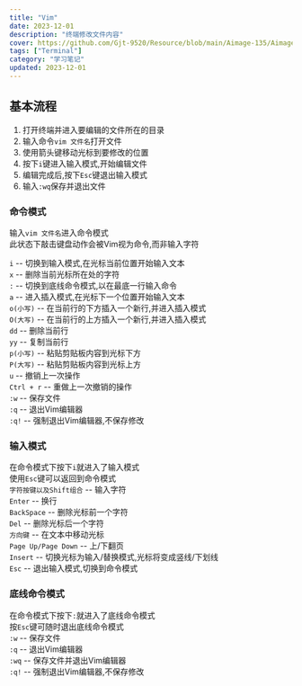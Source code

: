 ```yaml
---
title: "Vim"
date: 2023-12-01
description: "终端修改文件内容"
cover: https://github.com/Gjt-9520/Resource/blob/main/Aimage-135/Aimage101.jpg?raw=true
tags: ["Terminal"]
category: "学习笔记"
updated: 2023-12-01
---
```


## 基本流程  

1. 打开终端并进入要编辑的文件所在的目录   
2. 输入命令`vim 文件名`打开文件     
3. 使用箭头键移动光标到要修改的位置     
4. 按下`i`键进入输入模式,开始编辑文件     
5. 编辑完成后,按下`Esc`键退出输入模式     
6. 输入`:wq`保存并退出文件     

### 命令模式  

输入`vim 文件名`进入命令模式    
此状态下敲击键盘动作会被Vim视为命令,而非输入字符       

`i` -- 切换到输入模式,在光标当前位置开始输入文本       
`x` -- 删除当前光标所在处的字符     
`:` -- 切换到底线命令模式,以在最底一行输入命令     
`a` -- 进入插入模式,在光标下一个位置开始输入文本     
`o(小写)` -- 在当前行的下方插入一个新行,并进入插入模式    
`O(大写)` -- 在当前行的上方插入一个新行,并进入插入模式     
`dd` -- 删除当前行     
`yy` -- 复制当前行     
`p(小写)` -- 粘贴剪贴板内容到光标下方    
`P(大写)` -- 粘贴剪贴板内容到光标上方    
`u` -- 撤销上一次操作    
`Ctrl + r` -- 重做上一次撤销的操作     
`:w` -- 保存文件     
`:q` -- 退出Vim编辑器     
`:q!` -- 强制退出Vim编辑器,不保存修改     

### 输入模式  

在命令模式下按下`i`就进入了输入模式    
使用`Esc`键可以返回到命令模式    
`字符按键以及Shift组合` -- 输入字符    
`Enter` -- 换行    
`BackSpace` -- 删除光标前一个字符   
`Del` -- 删除光标后一个字符    
`方向键` -- 在文本中移动光标     
`Page Up/Page Down` -- 上/下翻页  
`Insert` -- 切换光标为输入/替换模式,光标将变成竖线/下划线    
`Esc` -- 退出输入模式,切换到命令模式     

### 底线命令模式  

在命令模式下按下`:`就进入了底线命令模式    
按`Esc`键可随时退出底线命令模式   
`:w` -- 保存文件     
`:q` -- 退出Vim编辑器     
`:wq` -- 保存文件并退出Vim编辑器     
`:q!` -- 强制退出Vim编辑器,不保存修改     